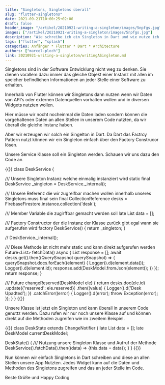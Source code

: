 ```yaml
---
title: "Singletons, Singletons überall"
slug: "flutter-singletons" 
date: 2021-09-21T10:00:25+02:00
draft: false
header_image: "/artikel/20210921-writing-a-singleton/images/5npfgs.jpg"
images: ["/artikel/20210921-writing-a-singleton/images/5npfgs.jpg"]
description: "Wie schreibe ich ein Singleton in Dart und wie nutze ich es"
tags: ["flutter", "splash"]
categories: Anfänger * Flutter * Dart * Architecture
authors: ["marcel-ploch"]
link: 20210921-writing-a-singleton/writingASingleton.md
---
```

Singletons sind in der Software Entwicklung nicht weg zu denken.
Sie dienen vorallem dazu immer das gleiche Objekt einer Instanz mit allen im speicher befindlichen Informationen an jeder Stelle einer Software zu erhalten.

Innerhalb von Flutter können wir Singletons dann nutzen wenn wir Daten von API's oder externen Datenquellen vorhalten wollen und in diversen Widgets nutzten wollen.

Hier müsse wir nocht nocheinmal die Daten laden sondern können die vorgehaltenen Daten an allen Stellen in unserem Code nutzten, da wir überall die gleiche Instanz haben.

Aber wir erzeugen wir solch ein Singelton in Dart. Da Dart das Factroy Pattern nutzt können wir ein Singleton einfach über den Factory Construcor lösen.

Unsere Service Klasse soll ein Singleton werden. Schauen wir uns dazu den Code an.

{{<highlight dart>}}
class DeskService {

  /// Unsere Singleton Instanz welche einmalig instanziert wird
  static final DeskService _singleton = DeskService._internal();
  
  /// Unsere Referenz die wir zugreifbar machen wollen innerhalb unseres Singletons muss final sein
  final CollectionReference desks = FirebaseFirestore.instance.collection('desk');

  /// Member Variable die zugirffbar gemacht werden soll
  late List<DeskModel> data = [];

  /// Factory Constructor der die Instanz der Klasse zurück gibt egal wann sie aufgerufen wird
  factory DeskService() {
    return _singleton;
  }

  //
  DeskService._internal();

  /// Diese Methode ist nicht mehr static und kann direkt aufgerufen werden
  Future<List<DeskModel>> fetchData() async {
    List<DeskModel> response = [];
    await desks.get().then((QuerySnapshot querySnapshot) => {
          querySnapshot.docs.forEach((element) {
            Logger().d(element.data());
            Logger().d(element.id);
            response.add(DeskModel.fromJson(element));
          })
        });
    return response;
  }

  /// 
  Future<void> changeReserved(DeskModel ele) {
    return desks.doc(ele.id)
    .update({'reserved': ele.reserved})
    .then((value) {
      Logger().d('Desk Upadted');
    })
    .catchError((error) {
      Logger().d(error);
      throw Exception(error);
    });
  }
}
{{</highlight>}}

Unsere Klasse ist jetzt ein Singleton und kann überall in unserem Code genuttz werden.
Dazu rufen wir nur noch unsere Klasse auf und können direkt auf die Methoden zugreifen wie im zweitem Beispiel.

{{<highlight dart>}}
  class DeskState extends ChangeNotifier {
    late List<DeskModel> data = [];
    late DeskModel currentDeskModel;

  DeskState() {
    /// Nutzung unsere Singleton Klasse und Aufruf der Methode
    DeskService().fetchData().then((data) => {this.data = data});
  }
}
{{</highlight>}}

Nun können wir einfach Singletons in Dart schreiben und diese an allen Stellen unsere App Nutzten.
Jedes Widget kann auf die Daten und Methoden des Singletons zugreifen und das an jeder Stelle im Code.

Beste Grüße und Happy Coding